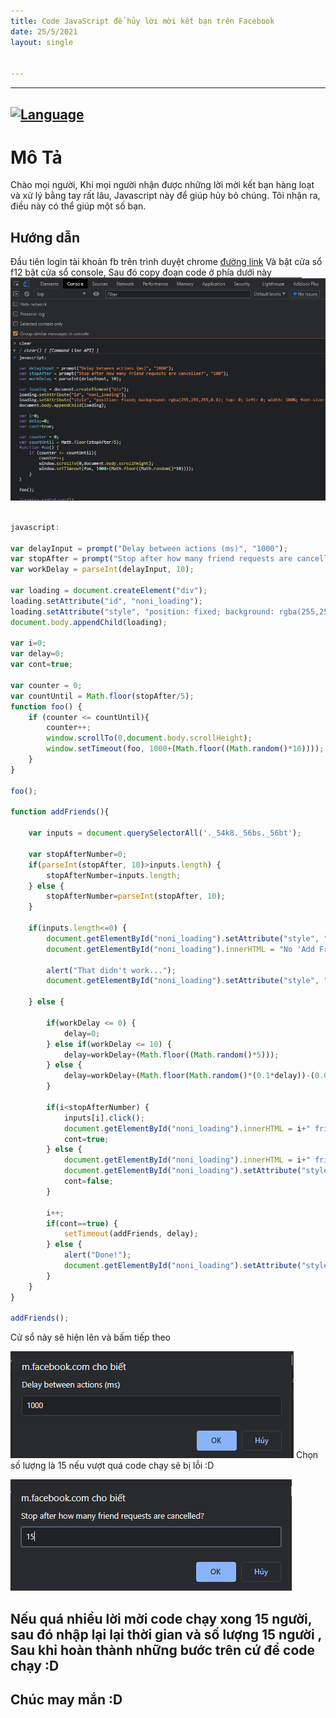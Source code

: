 ```yaml
---
title: Code JavaScript để hủy lời mời kết bạn trên Facebook
date: 25/5/2021
layout: single


--- 
```

---

[![Language](https://img.shields.io/badge/Lang-JavaScript-blue.svg)](https://www.javascript.com/  )
--- 


 
# Mô Tả 
Chào mọi người, Khi mọi người nhận được những lời mời kết bạn hàng loạt và xử lý bằng tay rất lâu,  Javascript này để giúp hủy bỏ chúng. Tôi nhận ra, điều này có thể giúp một số bạn.



## Hướng dẫn
Đầu tiên login tài khoản fb trên trình duyệt chrome  [đường link](https://m.facebook.com/friends/center/requests/?rfj)
Và bật cửa sổ f12 bật cửa sổ console, Sau đó copy đoạn code ở phía dưới này 
![](/assets/images/3.PNG)
```javaScript

javascript:

var delayInput = prompt("Delay between actions (ms)", "1000");
var stopAfter = prompt("Stop after how many friend requests are cancelled?", "100");
var workDelay = parseInt(delayInput, 10);

var loading = document.createElement("div");
loading.setAttribute("id", "noni_loading");
loading.setAttribute("style", "position: fixed; background: rgba(255,255,255,0.8); top: 0; left: 0; width: 100%; font-size: 24px; z-index: 1000; padding: 12px;");
document.body.appendChild(loading);

var i=0;
var delay=0;
var cont=true;

var counter = 0;
var countUntil = Math.floor(stopAfter/5);
function foo() {
    if (counter <= countUntil){
        counter++;
        window.scrollTo(0,document.body.scrollHeight);
        window.setTimeout(foo, 1000+(Math.floor((Math.random()*10))));
    }
}

foo();

function addFriends(){
    
    var inputs = document.querySelectorAll('._54k8._56bs._56bt');
    
    var stopAfterNumber=0;
    if(parseInt(stopAfter, 10)>inputs.length) {
        stopAfterNumber=inputs.length;
    } else {
        stopAfterNumber=parseInt(stopAfter, 10);
    }

    if(inputs.length<=0) {
        document.getElementById("noni_loading").setAttribute("style", "position: fixed; background: rgba(140,60,60,0.8); top: 0; left: 0; width: 100%; font-size: 24px; color: #fff; z-index: 1000; padding: 12px;");
        document.getElementById("noni_loading").innerHTML = "No 'Add Friend'-buttons found :(";
    
        alert("That didn't work...");
        document.getElementById("noni_loading").setAttribute("style", "display: none;");
    
    } else {

        if(workDelay <= 0) {
            delay=0;
        } else if(workDelay <= 10) {
            delay=workDelay+(Math.floor((Math.random()*5)));
        } else {
            delay=workDelay+(Math.floor(Math.random()*(0.1*delay))-(0.05*workDelay));
        }

        if(i<stopAfterNumber) {
            inputs[i].click();
            document.getElementById("noni_loading").innerHTML = i+" friend requests cancelled! "+delay+"ms waiting...";
            cont=true;
        } else {
            document.getElementById("noni_loading").innerHTML = i+" friend requests cancelled";
            document.getElementById("noni_loading").setAttribute("style", "position: fixed; background: rgba(60,140,60,0.8); top: 0; left: 0; width: 100%; font-size: 24px; color: #fff; z-index: 1000; padding: 12px;");
            cont=false;
        }
    
        i++;
        if(cont==true) {
            setTimeout(addFriends, delay);
        } else {
            alert("Done!");
            document.getElementById("noni_loading").setAttribute("style", "display: none;")
        }
    }
}

addFriends();

```


Cử sổ này sẽ hiện lên và bấm tiếp theo

![](/assets/images/1.PNG)
Chọn số lượng là 15 nếu vượt quá code chạy sẽ bị lỗi :D

![](/assets/images/2.PNG)


## Nếu quá nhiều lời mời code chạy xong 15 người, sau đó nhập lại lại thời gian và số lượng 15 người , Sau khi hoàn thành những bước trên cứ để code chạy :D

## Chúc may mắn :D
